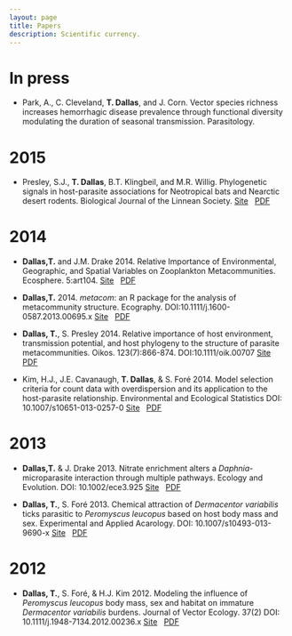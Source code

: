 ```yaml
---
layout: page
title: Papers
description: Scientific currency.
---
```


<div class="pure-u-1 copy" markdown="1">

# In press

+ Park, A., C. Cleveland, **T. Dallas**, and J. Corn. Vector species richness increases hemorrhagic disease prevalence through functional diversity modulating the duration of seasonal transmission. Parasitology. 

# 2015

+ Presley, S.J., **T. Dallas**, B.T. Klingbeil, and M.R. Willig. Phylogenetic signals in host-parasite associations for Neotropical bats and Nearctic desert rodents. Biological Journal of the Linnean Society. [Site](http://onlinelibrary.wiley.com/doi/10.1111/bij.12601/abstract) &nbsp; [PDF](phyloParasites2015.pdf)


# 2014
+ <i style="color:HotPink" class=" fa fa-unlock"></i>  **Dallas,T.** and J.M. Drake 2014. Relative Importance of Environmental, Geographic, and Spatial Variables on Zooplankton Metacommunities. Ecosphere. 5:art104. [Site](http://www.esajournals.org/doi/full/10.1890/ES14-00071.1) &nbsp; [PDF](ELSmetacom.pdf) 

+ <i style="color:HotPink"  class=" fa fa-unlock"></i> **Dallas,T.** 2014. _metacom_: an R package for the analysis of metacommunity structure. Ecography. DOI:10.1111/j.1600-0587.2013.00695.x [Site](http://onlinelibrary.wiley.com/doi/10.1111/j.1600-0587.2013.00695.x/abstract) &nbsp; [PDF](metacomnote.pdf) 


+ **Dallas, T.**, S. Presley 2014. Relative importance of host environment, transmission potential, and host phylogeny to the structure of parasite metacommunities. Oikos. 123(7):866-874. DOI:10.1111/oik.00707 [Site](http://onlinelibrary.wiley.com/doi/10.1111/oik.00707/full) &nbsp; [PDF](sev_metacom.pdf) 

+ Kim, H.J., J.E. Cavanaugh, **T. Dallas**, & S. Foré 2014. Model selection criteria for count data with overdispersion and its application to the host-parasite relationship. Environmental and Ecological Statistics DOI: 10.1007/s10651-013-0257-0 [Site](http://link.springer.com/article/10.1007%2Fs10651-013-0257-0) &nbsp; [PDF](modselect.pdf)


# 2013

+ <i style="color:HotPink" class=" fa fa-unlock"></i> **Dallas,T.** & J. Drake 2013. Nitrate enrichment alters a _Daphnia_-microparasite interaction through multiple pathways. Ecology and Evolution. DOI: 10.1002/ece3.925 [Site](http://onlinelibrary.wiley.com/doi/10.1002/ece3.925/full") &nbsp; [PDF](nitrate.pdf) 


+ **Dallas, T.**, S. Foré 2013. Chemical attraction of _Dermacentor variabilis_ ticks parasitic to _Peromyscus leucopus_ based on host body mass and sex. Experimental and Applied Acarology. DOI: 10.1007/s10493-013-9690-x [Site](http://www.springerlink.com/openurl.asp?genre=article&id=doi:10.1007/s10493-013-9690-x) &nbsp; [PDF](chemattract.pdf)


# 2012
+ <i style="color:HotPink"  class=" fa fa-unlock"></i> **Dallas, T.**, S. Foré, & H.J. Kim 2012. Modeling the influence of _Peromyscus leucopus_ body mass, sex and habitat on immature _Dermacentor variabilis_ burdens. Journal of Vector Ecology. 37(2) DOI: 10.1111/j.1948-7134.2012.00236.x [Site](http://onlinelibrary.wiley.com/doi/10.1111/j.1948-7134.2012.00236.x/full) &nbsp; [PDF](pldvfield.pdf)


</div>

